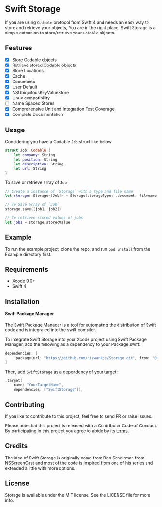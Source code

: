 # Swift Storage

If you are using `Codable` protocol from Swift 4 and needs an easy way to store and retrieve your objects, You are in the right place. Swift Storage is a simple extension to store/retrieve your `Codable` objects.

## Features

- [x] Store Codable objects
- [x] Retrieve stored Codable objects
- [x] Store Locations
- [x] Cache
- [x] Documents
- [x] User Default
- [x] NSUbiquitousKeyValueStore
- [x] Linux compatibility
- [ ] Name Spaced Stores
- [x] Comprehensive Unit and Integration Test Coverage
- [x] Complete Documentation

## Usage

Considering you have a Codable `Job` struct like below

```swift
struct Job: Codable {
    let company: String
    let position: String
    let description: String
    let url: String
}
```

To save or retrieve array of `Job`

```swift
// Create a instance of `Storage` with a type and file name
let storage: Storage<[Job]> = Storage(storageType: .document, filename: "remote-jobs.json")

// To Save array of `Job`
storage.save([job1, job2])

// To retrieve stored values of jobs
let jobs = storage.storedValue
```
## Example

To run the example project, clone the repo, and run `pod install` from the Example directory first.

## Requirements

 - Xcode 9.0+
 - Swift 4

## Installation

#### Swift Package Manager
The Swift Package Manager is a tool for automating the distribution of Swift code and is integrated into the swift compiler.

To integrate Swift Storage into your Xcode project using Swift Package Manager, add the following as a dependency to your Package.swift:

```swift
dependencies: [
    .package(url: "https://github.com/rizwankce/Storage.git", from: "0.1.0")
]
```

Then, add `SwiftStorage` as a dependency of your target:

```swift
.target(
    name: "YourTargetName",
    dependencies: ["SwiftStorage"]),
```

## Contributing

If you like to contribute to this project, feel free to send PR or raise issues.

Please note that this project is released with a Contributor Code of Conduct. By participating in this project you agree to abide by its [terms](https://www.contributor-covenant.org/version/1/3/0/code-of-conduct.html).

## Credits

The idea of Swift Storage is originally came from Ben Scheirman from [NSScreenCast](http://nsscreencast.com/) and most of the code is inspired from one of his series and extended a little with more options.

## License

Storage is available under the MIT license. See the LICENSE file for more info.
